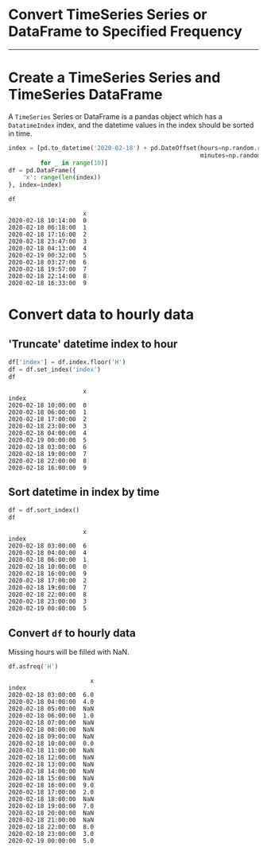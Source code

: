 # Convert TimeSeries Series or DataFrame to Specified Frequency
---

# Create a TimeSeries Series and TimeSeries DataFrame

A `TimeSeries` Series or DataFrame is a pandas object which has a `DatatimeIndex` index, and the datetime values
in the index should be sorted in time.

```python
index = [pd.to_datetime('2020-02-18') + pd.DateOffset(hours=np.random.randint(1, 25),
                                                      minutes=np.random.randint(1, 60))
         for _ in range(10)]
df = pd.DataFrame({
    'x': range(len(index))
}, index=index)

df

```

```
                     x
2020-02-18 10:14:00  0
2020-02-18 06:18:00  1
2020-02-18 17:16:00  2
2020-02-18 23:47:00  3
2020-02-18 04:13:00  4
2020-02-19 00:32:00  5
2020-02-18 03:27:00  6
2020-02-18 19:57:00  7
2020-02-18 22:14:00  8
2020-02-18 16:33:00  9
```

# Convert data to hourly data

## 'Truncate' datetime index to hour

```python
df['index'] = df.index.floor('H')
df = df.set_index('index')
df
```

```
                     x
index                 
2020-02-18 10:00:00  0
2020-02-18 06:00:00  1
2020-02-18 17:00:00  2
2020-02-18 23:00:00  3
2020-02-18 04:00:00  4
2020-02-19 00:00:00  5
2020-02-18 03:00:00  6
2020-02-18 19:00:00  7
2020-02-18 22:00:00  8
2020-02-18 16:00:00  9
```

## Sort datetime in index by time

```python
df = df.sort_index()
df
```

```
                     x
index                 
2020-02-18 03:00:00  6
2020-02-18 04:00:00  4
2020-02-18 06:00:00  1
2020-02-18 10:00:00  0
2020-02-18 16:00:00  9
2020-02-18 17:00:00  2
2020-02-18 19:00:00  7
2020-02-18 22:00:00  8
2020-02-18 23:00:00  3
2020-02-19 00:00:00  5
```

## Convert `df` to hourly data

Missing hours will be filled with NaN.

```python
df.asfreq('H')
```

```
                       x
index                   
2020-02-18 03:00:00  6.0
2020-02-18 04:00:00  4.0
2020-02-18 05:00:00  NaN
2020-02-18 06:00:00  1.0
2020-02-18 07:00:00  NaN
2020-02-18 08:00:00  NaN
2020-02-18 09:00:00  NaN
2020-02-18 10:00:00  0.0
2020-02-18 11:00:00  NaN
2020-02-18 12:00:00  NaN
2020-02-18 13:00:00  NaN
2020-02-18 14:00:00  NaN
2020-02-18 15:00:00  NaN
2020-02-18 16:00:00  9.0
2020-02-18 17:00:00  2.0
2020-02-18 18:00:00  NaN
2020-02-18 19:00:00  7.0
2020-02-18 20:00:00  NaN
2020-02-18 21:00:00  NaN
2020-02-18 22:00:00  8.0
2020-02-18 23:00:00  3.0
2020-02-19 00:00:00  5.0
```